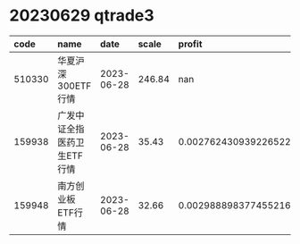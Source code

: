 
# 20230629 qtrade3
 | code | name | date | scale | profit | pattern | success_rate | success_cnt | fund_cnt | 
 | :----- | :----- | :----- | :----- | :----- | :----- | :----- | :----- | :----- | 
 | 510330 | 华夏沪深300ETF行情 | 2023-06-28 | 246.84 | nan | 1100001*** | 0.875 | 21 | 24 | 
 | 159938 | 广发中证全指医药卫生ETF行情 | 2023-06-28 | 35.43 | 0.002762430939226522 | 0100001*** | 0.8571428571428571 | 12 | 14 | 
 | 159948 | 南方创业板ETF行情 | 2023-06-28 | 32.66 | 0.0029888983774552166 | 01001011** | 0.8333333333333334 | 10 | 12 | 
